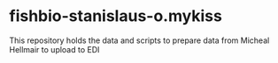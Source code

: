 # fishbio-stanislaus-o.mykiss
This repository holds the data and scripts to prepare data from Micheal Hellmair to upload to EDI 
